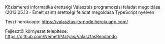 Közismereti informatika érettségi
Választás programozási feladat megoldása
(2013.05.13 - Emelt szint)
érettségi feladat megoldása TypeScript nyelven

Teszt herokuapp:
https://valasztas-ts-node.herokuapp.com/

Fejlesztői környezet telepítése:
https://github.com/NemethMatyas/ValasztasBeadando
